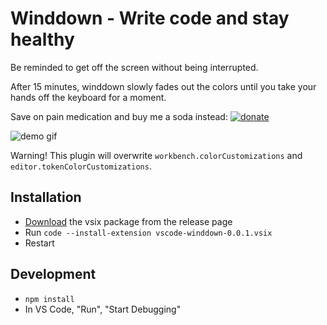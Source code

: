 # Winddown - Write code and stay healthy

Be reminded to get off the screen without being interrupted.

After 15 minutes, winddown slowly fades out the colors until you take your hands off the keyboard for a moment.

Save on pain medication and buy me a soda instead: [![donate](https://www.paypalobjects.com/en_US/i/btn/btn_donate_SM.gif)](https://www.paypal.com/cgi-bin/webscr?cmd=_s-xclick&hosted_button_id=Y9TKS7F2E2A2E)

![demo gif](https://raw.githubusercontent.com/schneefux/winddown/master/demo.gif)

Warning! This plugin will overwrite `workbench.colorCustomizations` and `editor.tokenColorCustomizations`.

## Installation

  * [Download](https://github.com/schneefux/winddown/releases/download/v0.0.1-alpha/vscode-winddown-0.0.1.vsix) the vsix package from the release page
  * Run `code --install-extension vscode-winddown-0.0.1.vsix`
  * Restart

## Development

  * `npm install`
  * In VS Code, "Run", "Start Debugging"
